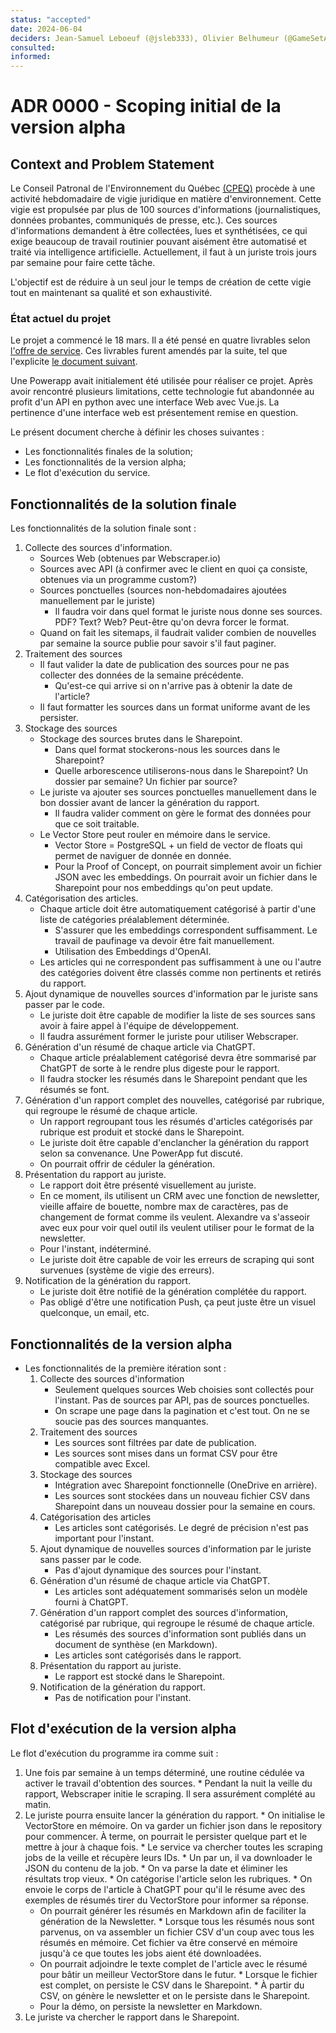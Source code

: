 ```yaml
---
status: "accepted"
date: 2024-06-04
deciders: Jean-Samuel Leboeuf (@jsleb333), Olivier Belhumeur (@GameSetAndMatch), Emile Turcotte (@emileturcotte)
consulted: 
informed: 
---
```

# ADR 0000 - Scoping initial de la version alpha

## Context and Problem Statement
Le Conseil Patronal de l'Environnement du Québec [(CPEQ)](https://www.cpeq.org/fr/) procède à une activité hebdomadaire de vigie juridique en matière d'environnement. Cette vigie est propulsée par plus de 100 sources d'informations (journalistiques, données probantes, communiqués de presse, etc.). Ces sources d'informations demandent à être collectées, lues et synthétisées, ce qui exige beaucoup de travail routinier pouvant aisément être automatisé et traité via intelligence artificielle. Actuellement, il faut à un juriste trois jours par semaine pour faire cette tâche.

L'objectif est de réduire à un seul jour le temps de création de cette vigie tout en maintenant sa qualité et son exhaustivité.

### État actuel du projet
Le projet a commencé le 18 mars.
Il a été pensé en quatre livrables selon [l'offre de service](https://drive.google.com/file/d/1CXcWgHzNSVqqh-7YNDEFkvVNWOD3L7zY/view?usp=drive_link). Ces livrables furent amendés par la suite, tel que l'explicite [le document suivant](https://docs.google.com/document/d/1MWF9x4-uGAP0Mth6wslMwZEJ7uKoYREk1f1EagN3_xc/edit?pli=1). 

Une Powerapp avait initialement été utilisée pour réaliser ce projet. Après avoir rencontré plusieurs limitations, cette technologie fut abandonnée au profit d'un API en python avec une interface Web avec Vue.js. La pertinence d'une interface web est présentement remise en question.

Le présent document cherche à définir les choses suivantes :
* Les fonctionnalités finales de la solution;
* Les fonctionnalités de la version alpha;
* Le flot d'exécution du service.

## Fonctionnalités de la solution finale

Les fonctionnalités de la solution finale sont :
  1. Collecte des sources d'information.
     * Sources Web (obtenues par Webscraper.io)
     * Sources avec API (à confirmer avec le client en quoi ça consiste, obtenues via un programme custom?)
     * Sources ponctuelles (sources non-hebdomadaires ajoutées manuellement par le juriste)
       * Il faudra voir dans quel format le juriste nous donne ses sources. PDF? Text? Web? Peut-être qu'on devra forcer le format.
     * Quand on fait les sitemaps, il faudrait valider combien de nouvelles par semaine la source publie pour savoir s'il faut paginer.
  2. Traitement des sources
     * Il faut valider la date de publication des sources pour ne pas collecter des données de la semaine précédente.
       * Qu'est-ce qui arrive si on n'arrive pas à obtenir la date de l'article? 
     * Il faut formatter les sources dans un format uniforme avant de les persister.
  2. Stockage des sources
     * Stockage des sources brutes dans le Sharepoint.
       * Dans quel format stockerons-nous les sources dans le Sharepoint?
       * Quelle arborescence utiliserons-nous dans le Sharepoint? Un dossier par semaine? Un fichier par source?
     * Le juriste va ajouter ses sources ponctuelles manuellement dans le bon dossier avant de lancer la génération du rapport.
       * Il faudra valider comment on gère le format des données pour que ce soit traitable.
     * Le Vector Store peut rouler en mémoire dans le service.
       * Vector Store = PostgreSQL + un field de vector de floats qui permet de naviguer de donnée en donnée.
       * Pour la Proof of Concept, on pourrait simplement avoir un fichier JSON avec les embeddings. On pourrait avoir un fichier dans le Sharepoint pour nos embeddings qu'on peut update.
  3. Catégorisation des articles.
     * Chaque article doit être automatiquement catégorisé à partir d'une liste de catégories préalablement déterminée.
       * S'assurer que les embeddings correspondent suffisamment. Le travail de paufinage va devoir être fait manuellement.
       * Utilisation des Embeddings d'OpenAI.
     * Les articles qui ne correspondent pas suffisamment à une ou l'autre des catégories doivent être classés comme non pertinents et retirés du rapport.
  4. Ajout dynamique de nouvelles sources d'information par le juriste sans passer par le code.
     * Le juriste doit être capable de modifier la liste de ses sources sans avoir à faire appel à l'équipe de développement.
     * Il faudra assurément former le juriste pour utiliser Webscraper.
  5. Génération d'un résumé de chaque article via ChatGPT.
     * Chaque article préalablement catégorisé devra être sommarisé par ChatGPT de sorte à le rendre plus digeste pour le rapport.
     * Il faudra stocker les résumés dans le Sharepoint pendant que les résumés se font.
  6. Génération d'un rapport complet des nouvelles, catégorisé par rubrique, qui regroupe le résumé de chaque article.
     * Un rapport regroupant tous les résumés d'articles catégorisés par rubrique est produit et stocké dans le Sharepoint. 
     * Le juriste doit être capable d'enclancher la génération du rapport selon sa convenance. Une PowerApp fut discuté.
     * On pourrait offrir de céduler la génération.
  7. Présentation du rapport au juriste.
     * Le rapport doit être présenté visuellement au juriste.
     * En ce moment, ils utilisent un CRM avec une fonction de newsletter, vieille affaire de bouette, nombre max de caractères, pas de changement de format comme ils veulent. Alexandre va s'asseoir avec eux pour voir quel outil ils veulent utiliser pour le format de la newsletter.
     * Pour l'instant, indéterminé.
     * Le juriste doit être capable de voir les erreurs de scraping qui sont survenues (système de vigie des erreurs).
  8. Notification de la génération du rapport.
     * Le juriste doit être notifié de la génération complétée du rapport.
     * Pas obligé d'être une notification Push, ça peut juste être un visuel quelconque, un email, etc.

## Fonctionnalités de la version alpha
* Les fonctionnalités de la première itération sont : 
  1. Collecte des sources d'information
     * Seulement quelques sources Web choisies sont collectés pour l'instant. Pas de sources par API, pas de sources ponctuelles.
     * On scrape une page dans la pagination et c'est tout. On ne se soucie pas des sources manquantes.
  2. Traitement des sources
     * Les sources sont filtrées par date de publication.
     * Les sources sont mises dans un format CSV pour être compatible avec Excel.
  2. Stockage des sources
     * Intégration avec Sharepoint fonctionnelle (OneDrive en arrière).
     * Les sources sont stockées dans un nouveau fichier CSV dans Sharepoint dans un nouveau dossier pour la semaine en cours.
  3. Catégorisation des articles
     * Les articles sont catégorisés. Le degré de précision n'est pas important pour l'instant.
  4. Ajout dynamique de nouvelles sources d'information par le juriste sans passer par le code.
     * Pas d'ajout dynamique des sources pour l'instant.
  5. Génération d'un résumé de chaque article via ChatGPT.
     * Les articles sont adéquatement sommarisés selon un modèle fourni à ChatGPT.
  6. Génération d'un rapport complet des sources d'information, catégorisé par rubrique, qui regroupe le résumé de chaque article.
     * Les résumés des sources d'information sont publiés dans un document de synthèse (en Markdown).
     * Les articles sont catégorisés dans le rapport. 
  7. Présentation du rapport au juriste.
     * Le rapport est stocké dans le Sharepoint.
  8. Notification de la génération du rapport.
     * Pas de notification pour l'instant.

## Flot d'exécution de la version alpha
Le flot d'exécution du programme ira comme suit :
  1. Une fois par semaine à un temps déterminé, une routine cédulée va activer le travail d'obtention des sources.
    * Pendant la nuit la veille du rapport, Webscraper initie le scraping. Il sera assurément complété au matin.
  2. Le juriste pourra ensuite lancer la génération du rapport.
    * On initialise le VectorStore en mémoire. On va garder un fichier json dans le repository pour commencer. À terme, on pourrait le persister quelque part et le mettre à jour à chaque fois.
    * Le service va chercher toutes les scraping jobs de la veille et récupère leurs IDs.
    * Un par un, il va downloader le JSON du contenu de la job. 
    * On va parse la date et éliminer les résultats trop vieux.
    * On catégorise l'article selon les rubriques.
    * On envoie le corps de l'article à ChatGPT pour qu'il le résume avec des exemples de résumés tirer du VectorStore pour informer sa réponse.
      * On pourrait générer les résumés en Markdown afin de faciliter la génération de la Newsletter.
    * Lorsque tous les résumés nous sont parvenus, on va assembler un fichier CSV d'un coup avec tous les résumés en mémoire. Cet fichier va être conservé en mémoire jusqu'à ce que toutes les jobs aient été downloadées.
      * On pourrait adjoindre le texte complet de l'article avec le résumé pour bâtir un meilleur VectorStore dans le futur.
    * Lorsque le fichier est complet, on persiste le CSV dans le Sharepoint.
    * À partir du CSV, on génère le newsletter et on le persiste dans le Sharepoint.
      * Pour la démo, on persiste la newsletter en Markdown.
  3. Le juriste va chercher le rapport dans le Sharepoint.
